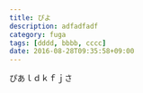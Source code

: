 ```yaml
---
title: ぴよ
description: adfadfadf
category: fuga
tags: [dddd, bbbb, cccc]
date: 2016-08-28T09:35:58+09:00
---
```


ぴあｌｄｋｆｊさ
